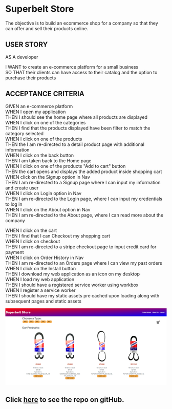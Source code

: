 # Superbelt Store

The objective is to build an ecommerce shop for a company so that they can offer and sell their products online.

## USER STORY

AS A developer</br>

I WANT to create an e-commerce platform for a small business</br> 
SO THAT their clients can have access to their catalog and the option to purchase their products</br> 

## ACCEPTANCE CRITERIA

GIVEN an e-commerce platform</br>
WHEN I open my application</br>
THEN I should see the home page where all products are displayed</br>
WHEN I click on one of the categories</br>
THEN I find that the products displayed have been filter to match the category selected</br>
WHEN I click on one of the products</br>
THEN the I am re-directed to a detail product page with additional information</br>
WHEN I click on the back button</br>
THEN I am taken back to the Home page</br>
WHEN I click on one of the products "Add to cart" button</br>
THEN the cart opens and displays the added product inside shopping cart</br>
WHEN click on the Signup option in Nav</br>
THEN I am re-directed to a Signup page where I can input my information and create user</br>
WHEN I click on Login option in Nav</br>
THEN I am re-directed to the Login page, where I can input my credentials to log in</br>
WHEN I click on the About option in Nav</br>
THEN I am re-directed to the About page, where I can read more about the company</br>


WHEN I click on the cart</br>
THEN I find that I can Checkout my shopping cart</br>
WHEN I click on checkout</br>
THEN I am re-directed to a stripe checkout page to input credit card for payment</br>
WHEN I click on Order History in Nav</br>
THEN I am re-directed to an Orders page where I can view my past orders</br>
WHEN I click on the Install button</br>
THEN I download my web application as an icon on my desktop</br>
WHEN I load my web application</br>
THEN I should have a registered service worker using workbox</br>
WHEN I register a service worker</br>
THEN I should have my static assets pre cached upon loading along with subsequent pages and static assets</br>

![alt text](./client/public/images/SuperbeltUSA.png)

## Click [here](https://github.com/dolivafig/Superbelt) to see the repo on gitHub.
